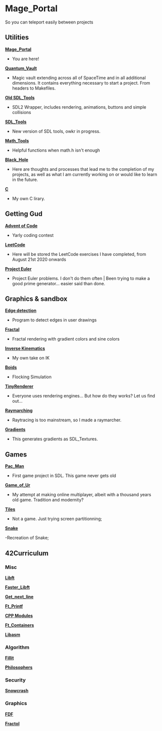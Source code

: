 # Mage_Portal
So you can teleport easily between projects

## Utilities

**[Mage_Portal][0]**
  
  - You are here!
    
**[Quantum_Vault][2]**
     
  - Magic vault extending across all of SpaceTime and in all additional dimensions. It contains everything necessary to start a project. From headers to Makefiles.

**[Old SDL_Tools][3]**

  - SDL2 Wrapper, includes rendering, animations, buttons and simple collisions
  
**[SDL_Tools][3]**

  - New version of SDL tools, owkr in progress.

**[Math_Tools][4]**

  - Helpful functions when math.h isn't enough
  
**[Black_Hole][9]**

  - Here are thoughts and processes that lead me to the completion of my projects, as well as what I am currently working on or would like to learn in the future.
  
**[C][23]**

- My own C lirary.

## Getting Gud

**[Advent of Code][11]**

  - Yarly coding contest
  
**[LeetCode][1]**
  
-  Here will be stored the LeetCode exercises I have completed, from August 21st 2020 onwards
  
**[Project Euler][24]**

- Project Euler problems. I don't do them often | Been trying to make a good prime generator... easier said than done.

## Graphics & sandbox

**[Edge detection][30]**

- Program to detect edges in user drawings
  
**[Fractal][31]**

- Fractal rendering with gradient colors and sine colors

**[Inverse Kinematics][32]**

- My own take on IK

**[Boids][5]**

  - Flocking Simulation
  
 **[TinyRenderer][10]**

  - Everyone uses rendering engines... But how do they works? Let us find out...
  
  **[Raymarching][25]**
  
  - Raytracing is too mainstream, so I made a raymarcher.
  
  **[Gradients][26]**

 - This generates gradients as SDL_Textures.

## Games

**[Pac_Man][6]**

- First game project in SDL. This game never gets old

**[Game_of_Ur][7]**

  - My attempt at making online multiplayer, albeit with a thousand years old game. Tradition and modernity?
  
**[Tiles][8]**

  - Not a game. Just trying screen partitionning;
  
  **[Snake][27]**
  
  -Recreation of Snake;
  
  ## 42Curriculum
  
### Misc

**[Libft][13]**

**[Faster_Libft][12]**

**[Get_next_line][22]**

**[Ft_Printf][15]**

**[CPP Modules][18]**

**[Ft_Containers][19]**

**[Libasm][20]**

### Algorithm

**[Fillit][17]**

**[Philosophers][21]**

### Security

**[Snowcrash][16]**

### Graphics

**[FDF][14]**

**[Fractol][15]**


[0]: https://github.com/FlavorlessQuark/Mage_Portal
[1]: https://github.com/FlavorlessQuark/LeetCode
[2]: https://github.com/FlavorlessQuark/Quantum_Vault
[3]: https://github.com/FlavorlessQuark/SDL_Tools
[4]: https://github.com/FlavorlessQuark/Math_Tools
[5]: https://github.com/LumenNoctis/Boids
[6]: https://github.com/Compute-Progress/PacMan
[7]: https://github.com/Compute-Progress/Game_of_Ur
[8]: https://github.com/Compute-Progress/tiles
[9]: https://github.com/FlavorlessQuark/Black_Hole
[10]: https://github.com/LumenNoctis/TinyRenderer
[11]: https://github.com/FlavorlessQuark/Advent_of_Code
[12]: https://github.com/42Curriculum/faster_libft
[13]: https://github.com/42Curriculum/libft
[14]: https://github.com/42Curriculum/ft_fdf
[15]: https://github.com/42Curriculum/Fractol
[16]: https://github.com/42Curriculum/Snowcrash
[17]: https://github.com/42Curriculum/ft_fillit
[18]: https://github.com/42Curriculum/CPP_Modules
[19]: https://github.com/42Curriculum/ft_containers
[20]: https://github.com/42Curriculum/libasm
[21]: https://github.com/42Curriculum/ft_philosophers
[22]: https://github.com/42Curriculum/ft_get_next_line
[23]: https://github.com/FlavorlessQuark/C
[24]: https://github.com/FlavorlessQuark/Project_Euler
[25]: https://github.com/Compute-Progress/RayMarching
[26]: https://github.com/Compute-Progress/Gradients
[27]: https://github.com/Compute-Progress/Snake
[28]: https://github.com/FlavorlessQuark/old_SDL_Tools
[29]: https://github.com/FlavorlessQuark/TransferHistory
[30]: https://github.com/LumenNoctis/Shape_detect
[31]: https://github.com/LumenNoctis/Fractals
[32]: https://github.com/LumenNoctis/InverseKinematics
